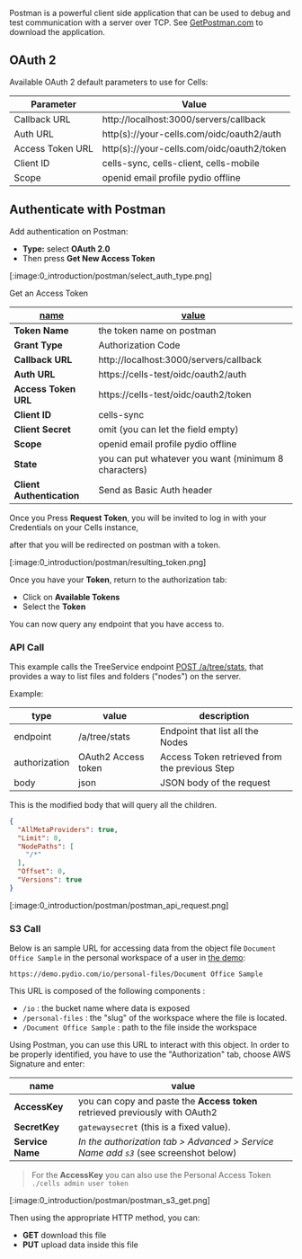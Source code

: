 Postman is a powerful client side application that can be used to debug and test communication with a server over TCP. See [GetPostman.com](https://www.getpostman.com/) to download the application.

## OAuth 2

Available OAuth 2 default parameters to use for Cells:

| Parameter        | Value                                      |
| ---------------- | ------------------------------------------ |
| Callback URL     | http://localhost:3000/servers/callback     |
| Auth URL         | http(s)://your-cells.com/oidc/oauth2/auth  |
| Access Token URL | http(s)://your-cells.com/oidc/oauth2/token |
| Client ID        | cells-sync, cells-client, cells-mobile     |
| Scope            | openid email profile pydio offline         |

## Authenticate with Postman

Add authentication on Postman:

- **Type:** select **OAuth 2.0**
- Then press **Get New Access Token**

[:image:0_introduction/postman/select_auth_type.png]

Get an Access Token

| <u>name</u>               | <u>value</u>                                         |
| ------------------------- | ---------------------------------------------------- |
| **Token Name**            | the token name on postman                            |
| **Grant Type**            | Authorization Code                                   |
| **Callback URL**          | http://localhost:3000/servers/callback               |
| **Auth URL**              | https://cells-test/oidc/oauth2/auth                  |
| **Access Token URL**      | https://cells-test/oidc/oauth2/token                 |
| **Client ID**             | cells-sync                                           |
| **Client Secret**         | omit (you can let the field empty)                   |
| **Scope**                 | openid email profile pydio offline                   |
| **State**                 | you can put whatever you want (minimum 8 characters) |
| **Client Authentication** | Send as Basic Auth header                            |


Once you Press **Request Token**, you will be invited to log in with your Credentials on your Cells instance,

after that you will be redirected on postman with a token.

[:image:0_introduction/postman/resulting_token.png]

Once you have your **Token**, return to the authorization tab:

- Click on **Available Tokens**
- Select the **Token**

You can now query any endpoint that you have access to.

### API Call

This example calls the TreeService endpoint [POST /a/tree/stats](./post-atreestats), that provides a way to list files and folders ("nodes") on the server.

Example:

| type          | value               | description                                   |
| ------------- | ------------------- | --------------------------------------------- |
| endpoint      | /a/tree/stats       | Endpoint that list all the Nodes              |
| authorization | OAuth2 Access token | Access Token retrieved from the previous Step |
| body          | json                | JSON body of the request                      |

This is the modified body that will query all the children.

```json
{
  "AllMetaProviders": true,
  "Limit": 0,
  "NodePaths": [
    "/*"
  ],
  "Offset": 0,
  "Versions": true
}
```

[:image:0_introduction/postman/postman_api_request.png]

### S3 Call

Below is an sample URL for accessing data from the object file `Document Office Sample` in the personal workspace of a user in [the demo](http://demo.pydio.com):

`https://demo.pydio.com/io/personal-files/Document Office Sample`

This URL is composed of the following components :  

- `/io` : the bucket name where data is exposed  
- `/personal-files` : the "slug" of the workspace where the file is located.
- `/Document Office Sample` : path to the file inside the workspace

Using Postman, you can use this URL to interact with this object. In order to be properly identified, you have to use the "Authorization" tab, choose AWS Signature and enter:

| name             | value                                                                                |
| ---------------- | ------------------------------------------------------------------------------------ |
| **AccessKey**    | you can copy and paste the **Access token** retrieved previously with OAuth2         |
| **SecretKey**    | `gatewaysecret` (this is a fixed value).                                             |
| **Service Name** | _In the authorization tab > Advanced > Service Name add `s3`_ (see screenshot below) |


> For the **AccessKey** you can also use the Personal Access Token `./cells admin user token`

[:image:0_introduction/postman/postman_s3_get.png]

Then using the appropriate HTTP method, you can:

- **GET** download this file
- **PUT** upload data inside this file
